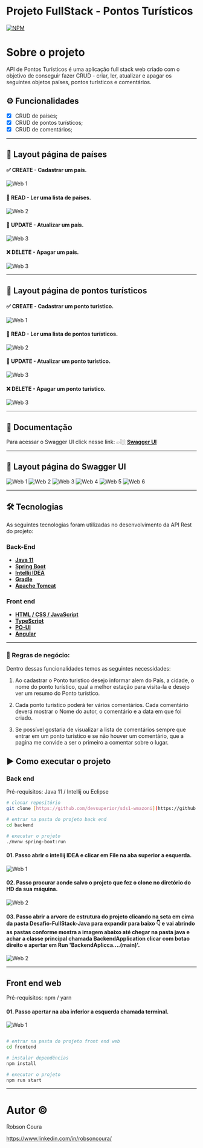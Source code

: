 # Projeto FullStack - Pontos Turísticos
[![NPM](https://img.shields.io/npm/l/react)](https://github.com/RobsonCoura/Desafio-FullStack-Java/blob/main/LICENSE) 

# Sobre o projeto

API de Pontos Turísticos é uma aplicação full stack web criado com o objetivo de conseguir fazer CRUD - criar, ler, atualizar e apagar os seguintes objetos países, pontos turísticos e comentários.

## ⚙️ Funcionalidades

- [x] CRUD de países;
- [x] CRUD de pontos turísticos;
- [x] CRUD de comentários;

---

## 🎨 Layout página de países

#### ✅ CREATE - Cadastrar um país.
![Web 1](https://github.com/RobsonCoura/Desafio-FullStack-Java/blob/main/assets/Layout-POST-de-pa%C3%ADs.PNG)

#### 🔎 READ - Ler uma lista de países.
![Web 2](https://github.com/RobsonCoura/Desafio-FullStack-Java/blob/main/assets/Layout-GET-de-pais.PNG)

#### 🔄 UPDATE - Atualizar um país.
![Web 3](https://github.com/RobsonCoura/Desafio-FullStack-Java/blob/main/assets/Layout-PUT-de-pa%C3%ADs.PNG)

#### ❌ DELETE - Apagar um país.
![Web 3](https://github.com/RobsonCoura/Desafio-FullStack-Java/blob/main/assets/Layout-DELETE-de-pa%C3%ADs.PNG)

---

## 🎨 Layout página de pontos turísticos

#### ✅ CREATE - Cadastrar um ponto turístico.
![Web 1](https://github.com/RobsonCoura/Desafio-FullStack-Java/blob/main/assets/Layout-POST-ponto-tur%C3%ADstico.PNG)

#### 🔎 READ - Ler uma lista de pontos turísticos.
![Web 2](https://github.com/RobsonCoura/Desafio-FullStack-Java/blob/main/assets/Layout-GET-de-ponto-tur%C3%ADstico.PNG)

#### 🔄 UPDATE - Atualizar um ponto turístico.
![Web 3](https://github.com/RobsonCoura/Desafio-FullStack-Java/blob/main/assets/Layout-PUT-de-ponto-tur%C3%ADstico.PNG)

#### ❌ DELETE - Apagar um ponto turístico.
![Web 3](https://github.com/RobsonCoura/Desafio-FullStack-Java/blob/main/assets/Layout-DELETE-de-ponto-turistico.PNG)

---

## 📄 Documentação

Para acessar o Swagger UI click nesse link: 👉🏼 **[Swagger UI](http://localhost:8080/swagger-ui/index.html)**

---

## 🎨 Layout página do Swagger UI

![Web 1](https://github.com/RobsonCoura/Desafio-FullStack-Java/blob/main/assets/Tela-swagger-01.png)
![Web 2](https://github.com/RobsonCoura/Desafio-FullStack-Java/blob/main/assets/Tela-swagger-02.png)
![Web 3](https://github.com/RobsonCoura/Desafio-FullStack-Java/blob/main/assets/Tela-swagger-03.png)
![Web 4](https://github.com/RobsonCoura/Desafio-FullStack-Java/blob/main/assets/Tela-swagger-04.png)
![Web 5](https://github.com/RobsonCoura/Desafio-FullStack-Java/blob/main/assets/Tela-swagger-05.png)
![Web 6](https://github.com/RobsonCoura/Desafio-FullStack-Java/blob/main/assets/Tela-swagger-06.png)

---

## 🛠 Tecnologias

As seguintes tecnologias foram utilizadas no desenvolvimento da API Rest do projeto:

### Back-End
- **[Java 11](https://www.oracle.com/java)**
- **[Spring Boot](https://spring.io/projects/spring-boot)**
- **[Intellij IDEA](https://www.jetbrains.com/idea/)**
- **[Gradle](https://gradle.org/install/)**
- **[Apache Tomcat](https://tomcat.apache.org/)**

### Front end
- **[HTML / CSS / JavaScript](https://www.w3schools.com/w3css/w3css_downloads.asp)**
- **[TypeScript](https://www.typescriptlang.org/download)**
- **[PO-UI](https://po-ui.io/)**
- **[Angular](https://angular.io/)**

---

### 🎯 Regras de negócio:

Dentro dessas funcionalidades temos as seguintes necessidades:

1. Ao cadastrar o Ponto turistico desejo informar alem do País, a cidade, o nome do ponto turístico, qual a melhor estação para visita-la e desejo ver um resumo do Ponto turístico.

2. Cada ponto turistico poderá ter vários comentários. Cada comentário deverá mostrar o Nome do autor, o comentário e a data em que foi criado.

3. Se possível gostaria de visualizar a lista de comentários sempre que entrar em um ponto turístico e se não houver um comentário, que a pagina me convide a ser o primeiro a comentar sobre o lugar.

## ▶ Como executar o projeto

### Back end
Pré-requisitos: Java 11 / Intellij ou Eclipse

```bash
# clonar repositório
git clone [https://github.com/devsuperior/sds1-wmazoni](https://github.com/RobsonCoura/Desafio-FullStack-Java.git)

# entrar na pasta do projeto back end
cd backend

# executar o projeto
./mvnw spring-boot:run
```

#### 01. Passo abrir o intellij IDEA e clicar em File na aba superior a esquerda.
![Web 1](https://github.com/RobsonCoura/Desafio-FullStack-Java/blob/main/assets/Abrindo-o-projeto-no-intellij.png)
#### 02. Passo procurar aonde salvo o projeto que fez o clone no diretório do HD da sua máquina.
![Web 2](https://github.com/RobsonCoura/Desafio-FullStack-Java/blob/main/assets/Buscando-a-pasta-aonde-o-projeto-foi-alocado.png)
#### 03. Passo abrir a arvore de estrutura do projeto clicando na seta em cima da pasta Desafio-FullStack-Java para expandir para baixo 👇 e vai abrindo as pastas conforme mostra a imagem abaixo até chegar na pasta java e achar a classe principal chamada BackendApplication clicar com botao direito e apertar em Run 'BackendAplicca....(main)'.
![Web 2](https://github.com/RobsonCoura/Desafio-FullStack-Java/blob/main/assets/Rodando-aplicacao-do-back-end.png)

---

## Front end web
Pré-requisitos: npm / yarn

#### 01. Passo apertar na aba inferior a esquerda chamada terminal.
![Web 1](https://github.com/RobsonCoura/Desafio-FullStack-Java/blob/main/assets/Rodando-aplicacao-front-end.png)

```bash

# entrar na pasta do projeto front end web
cd frontend

# instalar dependências
npm install

# executar o projeto
npm run start
```

---
# Autor ©

Robson Coura

https://www.linkedin.com/in/robsoncoura/
